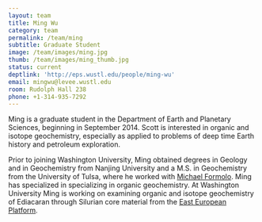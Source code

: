 ```yaml
---
layout: team
title: Ming Wu
category: team
permalink: /team/ming
subtitle: Graduate Student
image: /team/images/ming.jpg
thumb: /team/images/ming_thumb.jpg
status: current
deptlink: 'http://eps.wustl.edu/people/ming-wu'
email: mingwu@levee.wustl.edu
room: Rudolph Hall 238
phone: +1-314-935-7292
---
```


Ming is a graduate student in the Department of Earth and Planetary Sciences, beginning  in September 2014. Scott is interested in organic and isotope geochemistry, especially as applied to problems of deep time Earth history and petroleum exploration.  

Prior to joining Washington University, Ming obtained degrees in Geology and in Geochemistry from Nanjing University and a M.S. in Geochemistry from the University of Tulsa, where he worked with [Michael Formolo](http://www.researchgate.net/profile/Michael_Formolo). Ming has specialized in  specializing in organic geochemistry. At Washington University Ming is working on examining organic and isotope geochemistry of Ediacaran through Silurian core material from the [East European Platform](https://en.wikipedia.org/wiki/East_European_Platform). 